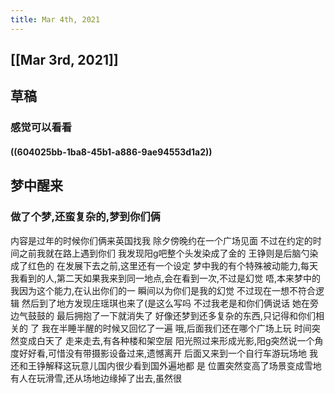 ```yaml
---
title: Mar 4th, 2021
---
```


## [[Mar 3rd, 2021]]
## 草稿
### 感觉可以看看
#### ((604025bb-1ba8-45b1-a886-9ae94553d1a2))
## 梦中醒来
### 做了个梦,还蛮复杂的,梦到你们俩
内容是过年的时候你们俩来英国找我
除夕傍晚约在一个广场见面
不过在约定的时间之前我就在路上遇到你们
我发现阳g吧整个头发染成了金的
王铮则是后脑勺染成了红色的
在发展下去之前,这里还有一个设定
梦中我的有个特殊被动能力,每天我看到的人,第二天如果我来到同一地点,会在看到一次,不过是幻觉
唔,本来梦中的我因为这个能力,在认出你们的一
瞬间以为你们是我的幻觉
不过现在一想不符合逻辑
然后到了地方发现庄瑶琪也来了(是这么写吗
不过我老是和你们俩说话
她在旁边气鼓鼓的
最后拥抱了一下就消失了
好像还梦到还多复杂的东西,只记得和你们相关的
了
我在半睡半醒的时候又回忆了一遍
哦,后面我们还在哪个广场上玩
时间突然变成白天了
走来走去,有各种楼和架空层
阳光照过来形成光影,阳g突然说一个角度好好看,可惜没有带摄影设备过来,遗憾离开
后面又来到一个自行车游玩场地
我还和王铮解释这玩意儿国内很少看到国外遍地都
是
位置突然变高了场景变成雪地
有人在玩滑雪,还从场地边缘掉了出去,虽然很
